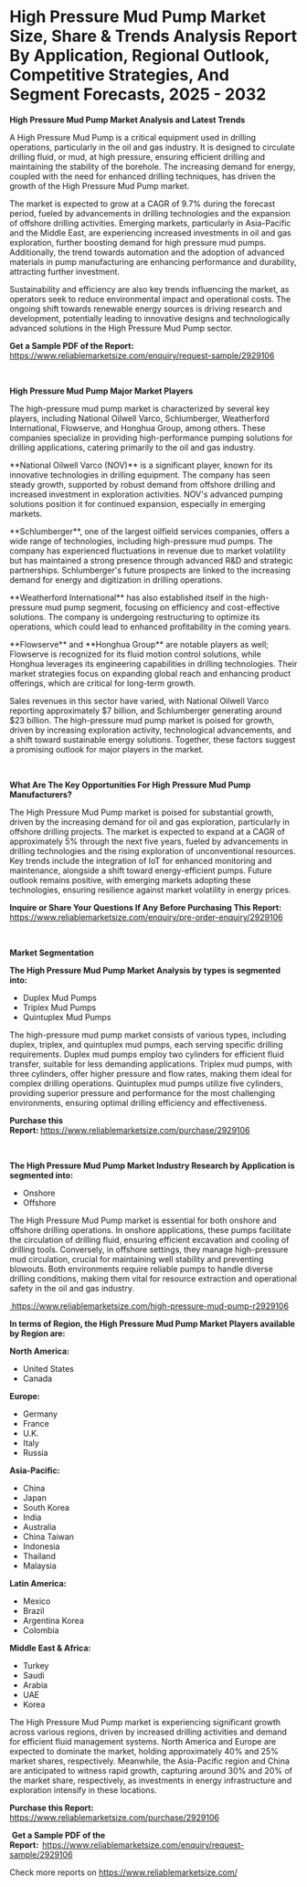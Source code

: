 <p><h1>High Pressure Mud Pump Market Size, Share & Trends Analysis Report By Application, Regional Outlook, Competitive Strategies, And Segment Forecasts, 2025 - 2032</h1></p><p><strong>High Pressure Mud Pump Market Analysis and Latest Trends</strong></p>
<p><p>A High Pressure Mud Pump is a critical equipment used in drilling operations, particularly in the oil and gas industry. It is designed to circulate drilling fluid, or mud, at high pressure, ensuring efficient drilling and maintaining the stability of the borehole. The increasing demand for energy, coupled with the need for enhanced drilling techniques, has driven the growth of the High Pressure Mud Pump market.</p><p>The market is expected to grow at a CAGR of 9.7% during the forecast period, fueled by advancements in drilling technologies and the expansion of offshore drilling activities. Emerging markets, particularly in Asia-Pacific and the Middle East, are experiencing increased investments in oil and gas exploration, further boosting demand for high pressure mud pumps. Additionally, the trend towards automation and the adoption of advanced materials in pump manufacturing are enhancing performance and durability, attracting further investment.</p><p>Sustainability and efficiency are also key trends influencing the market, as operators seek to reduce environmental impact and operational costs. The ongoing shift towards renewable energy sources is driving research and development, potentially leading to innovative designs and technologically advanced solutions in the High Pressure Mud Pump sector.</p></p>
<p><strong>Get a Sample PDF of the Report:&nbsp;</strong> <a href="https://www.reliablemarketsize.com/enquiry/request-sample/2929106?utm_campaign=3166&utm_medium=2&utm_source=Github&utm_content=ia&utm_term=12032025&utm_id=high-pressure-mud-pump">https://www.reliablemarketsize.com/enquiry/request-sample/2929106</a></p>
<p>&nbsp;</p>
<p><strong>High Pressure Mud Pump Major Market Players</strong></p>
<p><p>The high-pressure mud pump market is characterized by several key players, including National Oilwell Varco, Schlumberger, Weatherford International, Flowserve, and Honghua Group, among others. These companies specialize in providing high-performance pumping solutions for drilling applications, catering primarily to the oil and gas industry.</p><p>**National Oilwell Varco (NOV)** is a significant player, known for its innovative technologies in drilling equipment. The company has seen steady growth, supported by robust demand from offshore drilling and increased investment in exploration activities. NOV's advanced pumping solutions position it for continued expansion, especially in emerging markets.</p><p>**Schlumberger**, one of the largest oilfield services companies, offers a wide range of technologies, including high-pressure mud pumps. The company has experienced fluctuations in revenue due to market volatility but has maintained a strong presence through advanced R&D and strategic partnerships. Schlumberger's future prospects are linked to the increasing demand for energy and digitization in drilling operations.</p><p>**Weatherford International** has also established itself in the high-pressure mud pump segment, focusing on efficiency and cost-effective solutions. The company is undergoing restructuring to optimize its operations, which could lead to enhanced profitability in the coming years.</p><p>**Flowserve** and **Honghua Group** are notable players as well; Flowserve is recognized for its fluid motion control solutions, while Honghua leverages its engineering capabilities in drilling technologies. Their market strategies focus on expanding global reach and enhancing product offerings, which are critical for long-term growth.</p><p>Sales revenues in this sector have varied, with National Oilwell Varco reporting approximately $7 billion, and Schlumberger generating around $23 billion. The high-pressure mud pump market is poised for growth, driven by increasing exploration activity, technological advancements, and a shift toward sustainable energy solutions. Together, these factors suggest a promising outlook for major players in the market.</p></p>
<p>&nbsp;</p>
<p><strong>What Are The Key Opportunities For High Pressure Mud Pump Manufacturers?</strong></p>
<p><p>The High Pressure Mud Pump market is poised for substantial growth, driven by the increasing demand for oil and gas exploration, particularly in offshore drilling projects. The market is expected to expand at a CAGR of approximately 5% through the next five years, fueled by advancements in drilling technologies and the rising exploration of unconventional resources. Key trends include the integration of IoT for enhanced monitoring and maintenance, alongside a shift toward energy-efficient pumps. Future outlook remains positive, with emerging markets adopting these technologies, ensuring resilience against market volatility in energy prices.</p></p>
<p><strong>Inquire or Share Your Questions If Any Before Purchasing This Report:</strong> <a href="https://www.reliablemarketsize.com/enquiry/pre-order-enquiry/2929106?utm_campaign=3166&utm_medium=2&utm_source=Github&utm_content=ia&utm_term=12032025&utm_id=high-pressure-mud-pump">https://www.reliablemarketsize.com/enquiry/pre-order-enquiry/2929106</a></p>
<p>&nbsp;</p>
<p><strong>Market Segmentation</strong></p>
<p><strong>The High Pressure Mud Pump Market Analysis by types is segmented into:</strong></p>
<p><ul><li>Duplex Mud Pumps</li><li>Triplex Mud Pumps</li><li>Quintuplex Mud Pumps</li></ul></p>
<p><p>The high-pressure mud pump market consists of various types, including duplex, triplex, and quintuplex mud pumps, each serving specific drilling requirements. Duplex mud pumps employ two cylinders for efficient fluid transfer, suitable for less demanding applications. Triplex mud pumps, with three cylinders, offer higher pressure and flow rates, making them ideal for complex drilling operations. Quintuplex mud pumps utilize five cylinders, providing superior pressure and performance for the most challenging environments, ensuring optimal drilling efficiency and effectiveness.</p></p>
<p><strong>Purchase this Report:&nbsp;</strong><a href="https://www.reliablemarketsize.com/purchase/2929106?utm_campaign=3166&utm_medium=2&utm_source=Github&utm_content=ia&utm_term=12032025&utm_id=high-pressure-mud-pump">https://www.reliablemarketsize.com/purchase/2929106</a></p>
<p>&nbsp;</p>
<p><strong>The High Pressure Mud Pump Market Industry Research by Application is segmented into:</strong></p>
<p><ul><li>Onshore</li><li>Offshore</li></ul></p>
<p><p>The High Pressure Mud Pump market is essential for both onshore and offshore drilling operations. In onshore applications, these pumps facilitate the circulation of drilling fluid, ensuring efficient excavation and cooling of drilling tools. Conversely, in offshore settings, they manage high-pressure mud circulation, crucial for maintaining well stability and preventing blowouts. Both environments require reliable pumps to handle diverse drilling conditions, making them vital for resource extraction and operational safety in the oil and gas industry.</p></p>
<p><a href="https://www.reliablemarketsize.com/high-pressure-mud-pump-r2929106?utm_campaign=3166&utm_medium=2&utm_source=Github&utm_content=ia&utm_term=12032025&utm_id=high-pressure-mud-pump">&nbsp;https://www.reliablemarketsize.com/high-pressure-mud-pump-r2929106</a></p>
<p><strong>In terms of Region, the High Pressure Mud Pump Market Players available by Region are:</strong></p>
<p>
    <p> <strong> North America: </strong>
        <ul>
            <li>United States</li>
            <li>Canada</li>
        </ul>
        </p> 
    <p> <strong> Europe: </strong>
        <ul>
            <li>Germany</li>
            <li>France</li>
            <li>U.K.</li>
            <li>Italy</li>
            <li>Russia</li>
        </ul>
        </p> 
    <p> <strong> Asia-Pacific: </strong>
        <ul>
            <li>China</li>
            <li>Japan</li>
            <li>South Korea</li>
            <li>India</li>
            <li>Australia</li>
            <li>China Taiwan</li>
            <li>Indonesia</li>
            <li>Thailand</li>
            <li>Malaysia</li>
        </ul>
        </p> 
    <p> <strong> Latin America: </strong>
        <ul>
            <li>Mexico</li>
            <li>Brazil</li>
            <li>Argentina Korea</li>
            <li>Colombia</li>
        </ul>
        </p> 
    <p> <strong> Middle East & Africa: </strong>
        <ul>
            <li>Turkey</li>
            <li>Saudi</li>
            <li>Arabia</li>
            <li>UAE</li>
            <li>Korea</li>
        </ul>
    </p>
    </p>
<p><p>The High Pressure Mud Pump market is experiencing significant growth across various regions, driven by increased drilling activities and demand for efficient fluid management systems. North America and Europe are expected to dominate the market, holding approximately 40% and 25% market shares, respectively. Meanwhile, the Asia-Pacific region and China are anticipated to witness rapid growth, capturing around 30% and 20% of the market share, respectively, as investments in energy infrastructure and exploration intensify in these locations.</p></p>
<p><strong>Purchase this Report: </strong><a href="https://www.reliablemarketsize.com/purchase/2929106?utm_campaign=3166&utm_medium=2&utm_source=Github&utm_content=ia&utm_term=12032025&utm_id=high-pressure-mud-pump">https://www.reliablemarketsize.com/purchase/2929106</a></p>
<p>&nbsp;<strong>Get a Sample PDF of the Report:&nbsp;&nbsp;</strong><a href="https://www.reliablemarketsize.com/enquiry/request-sample/2929106?utm_campaign=3166&utm_medium=2&utm_source=Github&utm_content=ia&utm_term=12032025&utm_id=high-pressure-mud-pump">https://www.reliablemarketsize.com/enquiry/request-sample/2929106</a></p>
<p><strong></strong></p>
<p>Check more reports on <a href="https://www.reliablemarketsize.com/?utm_campaign=3166&utm_medium=2&utm_source=Github&utm_content=ia&utm_term=12032025&utm_id=high-pressure-mud-pump">https://www.reliablemarketsize.com/</a></p>